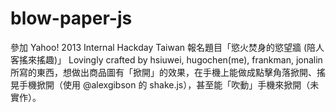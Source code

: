 blow-paper-js
=============

參加 Yahoo! 2013 Internal Hackday Taiwan 報名題目「慾火焚身的慾望牆 (陪人客搖來搖趣)」 Lovingly crafted by hsiuwei, hugochen(me), frankman, jonalin 所寫的東西，想做出商品圖有「掀開」的效果，在手機上能做成點擊角落掀開、搖晃手機掀開（使用 @alexgibson 的 shake.js），甚至能「吹動」手機來掀開（未實作）。
